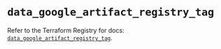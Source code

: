 # `data_google_artifact_registry_tag`

Refer to the Terraform Registry for docs: [`data_google_artifact_registry_tag`](https://registry.terraform.io/providers/hashicorp/google-beta/6.50.0/docs/data-sources/google_artifact_registry_tag).
